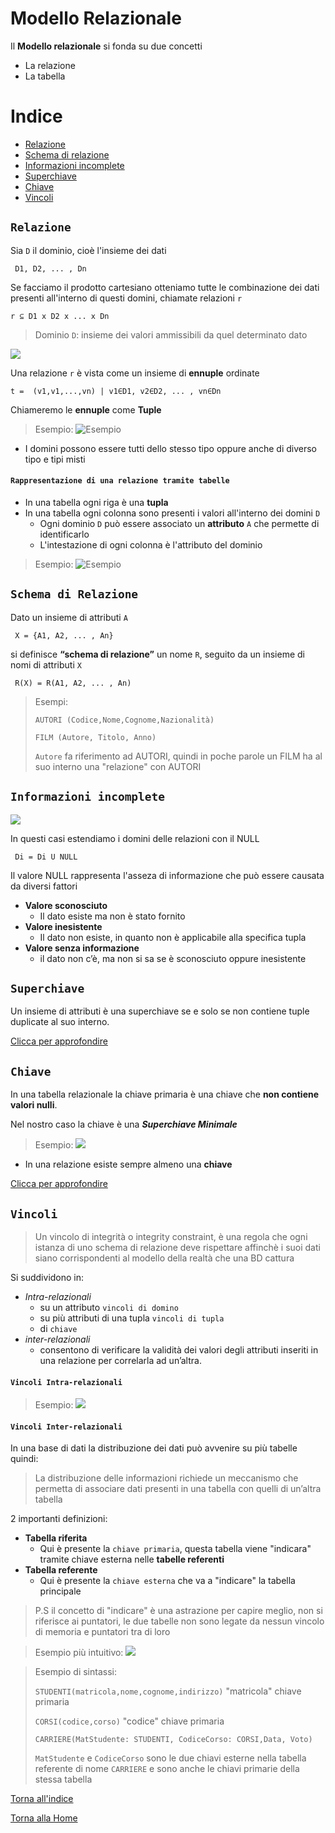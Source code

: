 # Modello Relazionale
Il **Modello relazionale** si fonda su due concetti
* La relazione
* La tabella 

# Indice
* [Relazione](#relazione)
* [Schema di relazione](#schema-di-relazione)
* [Informazioni incomplete](#informazioni-incomplete)
* [Superchiave](#superchiave)
* [Chiave](#chiave)
* [Vincoli](#vincoli)

## `Relazione`
Sia `D` il dominio, cioè l'insieme dei dati

` D1, D2, ... , Dn`

Se facciamo il prodotto cartesiano otteniamo tutte le combinazione dei dati presenti all'interno di questi domini, chiamate relazioni `r`

`r ⊆ D1 x D2 x ... x Dn`

> Dominio `D`: insieme dei valori ammissibili da quel determinato dato

![](/img/relazione.png)

 Una relazione `r` è vista come un insieme di **ennuple** ordinate

`t =  (v1,v1,...,vn) | v1∈D1, v2∈D2, ... , vn∈Dn `

Chiameremo le **ennuple** come **Tuple**

>Esempio:
>![Esempio](/img/esempio_relazione.png)

* I domini possono essere tutti dello stesso tipo oppure anche di diverso tipo e tipi misti

#### `Rappresentazione di una relazione tramite tabelle`

* In una tabella ogni riga è una **tupla**
* In una tabella ogni colonna sono presenti i valori all'interno dei domini `D`
    - Ogni dominio `D` può essere associato un **attributo** `A` che permette di identificarlo
    - L'intestazione di ogni colonna è l'attributo del dominio
>Esempio:
>![Esempio](/img/esempio_relazione_tabella.png)

## `Schema di Relazione`

Dato un insieme di attributi `A`

` X = {A1, A2, ... , An}`

si definisce **“schema di relazione”** un nome `R`, 
seguito da un insieme di nomi di attributi `X`

` R(X) = R(A1, A2, ... , An)`

> Esempi:
>
>`AUTORI (Codice,Nome,Cognome,Nazionalità)`
>
>`FILM (Autore, Titolo, Anno)`
> 
> `Autore` fa riferimento ad AUTORI, quindi in poche parole un FILM ha al suo interno una "relazione" con AUTORI


## `Informazioni incomplete`

![](/img/informazioni_incomplete.png)

In questi casi estendiamo i domini delle relazioni con il NULL

` Di = Di U NULL`

Il valore NULL rappresenta l'asseza di informazione che può essere causata da diversi fattori

* **Valore sconosciuto**
    - Il dato esiste ma non è stato fornito
* **Valore inesistente**
    - Il dato non esiste, in quanto non è applicabile alla specifica tupla
* **Valore senza informazione**
    - il dato non c’è, ma non si sa se è sconosciuto  oppure inesistente

## `Superchiave`
Un insieme di attributi è una superchiave se e solo se non contiene tuple duplicate al suo interno.

[Clicca per approfondire](https://www.andreaminini.com/database/le-chiavi-della-base-di-dati#la_superchiave)

## `Chiave`

In una tabella relazionale la chiave primaria è una chiave che **non contiene valori nulli**.

Nel nostro caso la chiave è una ***Superchiave Minimale***

>Esempio:
>![](/img/chiave.png)

* In una relazione esiste sempre almeno una **chiave**

[Clicca per approfondire](https://www.andreaminini.com/database/le-chiavi-della-base-di-dati#la_chiave_primaria
)



## `Vincoli`
> Un vincolo di integrità o integrity constraint, è 
una regola che ogni istanza di uno schema di 
relazione deve rispettare affinchè i suoi dati 
siano corrispondenti al modello della realtà 
che una BD cattura

Si suddividono in:
* *Intra-relazionali*
    - su un attributo `vincoli di domino`
    - su più attributi di una tupla `vincoli di tupla`
    - di `chiave` 
* *inter-relazionali*
    -  consentono di verificare la validità dei valori degli attributi inseriti in una relazione per correlarla ad un’altra.

#### `Vincoli Intra-relazionali`
>Esempio:
>![](/img/vincoli_intra_relazionali.png)

#### `Vincoli Inter-relazionali`
In una base di dati la distribuzione dei dati può avvenire su più tabelle quindi:
> La distribuzione delle informazioni richiede un 
meccanismo che permetta di associare dati 
presenti in una tabella con quelli di un’altra 
tabella 

2 importanti definizioni:

* **Tabella riferita**
    - Qui è presente la `chiave primaria`, questa tabella viene "indicara" tramite chiave esterna nelle **tabelle referenti**
* **Tabella referente**
    - Qui è presente la `chiave esterna` che va a "indicare" la tabella principale

>P.S il concetto di "indicare" è una astrazione per capire meglio, non si riferisce ai puntatori, le due tabelle non sono legate da nessun vincolo di memoria e puntatori tra di loro 

>Esempio più intuitivo:
>![](/img/vincoli_inter_relazionali.png)

>Esempio di sintassi:
>
>`STUDENTI(matricola,nome,cognome,indirizzo)` "matricola" chiave primaria
> 
>`CORSI(codice,corso)` "codice" chiave primaria
>
>`CARRIERE(MatStudente: STUDENTI, CodiceCorso: CORSI,Data, Voto)`
>
>`MatStudente` e `CodiceCorso` sono le due chiavi esterne nella tabella referente di nome `CARRIERE` e sono anche le chiavi primarie della stessa tabella






[Torna all'indice](#indice)

[Torna alla Home](/README.md)
